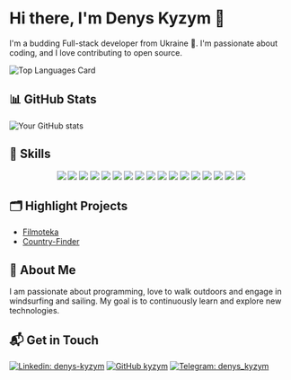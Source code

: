 # Hi there, I'm Denys Kyzym 👋

I'm a budding Full-stack developer from Ukraine 🚀. I'm passionate about coding, and I love contributing to open source. 

![Top Languages Card](https://github-readme-stats.vercel.app/api/top-langs/?username=kyzym&layout=compact)

## 📊 GitHub Stats

![Your GitHub stats](https://github-readme-stats.vercel.app/api?username=kyzym&show_icons=true&theme=tokyonight)

## 💼 Skills

<div align="center">
    <img src="https://img.shields.io/badge/JavaScript-F7DF1E?style=for-the-badge&logo=javascript&logoColor=black">
    <img src="https://img.shields.io/badge/TypeScript-3178C6?style=for-the-badge&logo=typescript&logoColor=white">
    <img src="https://img.shields.io/badge/HTML-E34F26?style=for-the-badge&logo=html5&logoColor=white">
    <img src="https://img.shields.io/badge/CSS-1572B6?style=for-the-badge&logo=css3&logoColor=white">
    <img src="https://img.shields.io/badge/SASS-CC6699?style=for-the-badge&logo=sass&logoColor=white">
    <img src="https://img.shields.io/badge/React-61DAFB?style=for-the-badge&logo=react&logoColor=black">
    <img src="https://img.shields.io/badge/Redux-764ABC?style=for-the-badge&logo=redux&logoColor=white">
    <img src="https://img.shields.io/badge/Webpack-8DD6F9?style=for-the-badge&logo=webpack&logoColor=black">
    <img src="https://img.shields.io/badge/Vite-646cff?style=for-the-badge&logo=vite&logoColor=white">
    <img src="https://img.shields.io/badge/Git-F05032?style=for-the-badge&logo=git&logoColor=white">
    <img src="https://img.shields.io/badge/Markdown-000000?style=for-the-badge&logo=markdown&logoColor=white">
    <img src="https://img.shields.io/badge/Express-000000?style=for-the-badge&logo=express&logoColor=white">
    <img src="https://img.shields.io/badge/MongoDB-47A248?style=for-the-badge&logo=mongodb&logoColor=white">
    <img src="https://img.shields.io/badge/Node.js-339933?style=for-the-badge&logo=node.js&logoColor=white">
    <img src="https://img.shields.io/badge/Docker-2496ED?style=for-the-badge&logo=docker&logoColor=white">
    <img src="https://img.shields.io/badge/Firebase-FFCA28?style=for-the-badge&logo=firebase&logoColor=black">
    <img src="https://img.shields.io/badge/React_Native-61DBFB?style=for-the-badge&logo=react&logoColor=black">
</div>

## 🗂️ Highlight Projects

- [Filmoteka](https://kyzym.github.io/this-team/)
- [Country-Finder](https://kyzym.github.io/country-finder/)

## 👦 About Me

I am passionate about programming, love to walk outdoors and engage in windsurfing and sailing. My goal is to continuously learn and explore new technologies.

## 📬 Get in Touch

[![Linkedin: denys-kyzym](https://img.shields.io/badge/-Denys%20Kyzym-blue?style=flat-square&logo=Linkedin&logoColor=white&link=https://www.linkedin.com/in/denys-kyzym/)](https://www.linkedin.com/in/denys-kyzym/)
[![GitHub kyzym](https://img.shields.io/github/followers/kyzym?label=follow&style=social)](https://github.com/kyzym)
[![Telegram: denys_kyzym](https://img.shields.io/badge/-Denys%20Kyzym-blue?style=flat-square&logo=Telegram&logoColor=white&link=https://t.me/denys_kyzym/)](https://t.me/denys_kyzym/)
